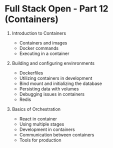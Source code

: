 # Full Stack Open - Part 12 (Containers)

1. Introduction to Containers

    - Containers and images
    - Docker commands
    - Executing in a container
  
2. Building and configuring envinronments

    - Dockerfiles
    - Utilizing containers in development
    - Bind mount and initializing the database
    - Persisting data with volumes
    - Debugging issues in containers
    - Redis
  
3. Basics of Orchestration

    - React in container
    - Using multiple stages
    - Development in containers
    - Communication between containers
    - Tools for production
